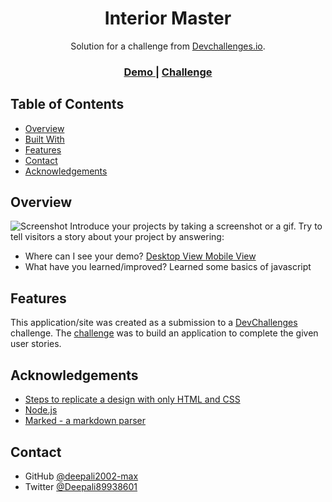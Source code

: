 <!-- Please update value in the {}  -->

<h1 align="center">Interior Master</h1>

<div align="center">
   Solution for a challenge from  <a href="http://devchallenges.io" target="_blank">Devchallenges.io</a>.
</div>

<div align="center">
  <h3>
    <a href="https://user-images.githubusercontent.com/72861787/124431977-b3688c80-dd8e-11eb-9e05-da9f18b1078e.png">
      Demo
    </a>
    <span> | </span>
    <a href="https://devchallenges.io/challenges/Jymh2b2FyebRTUljkNcb">
      Challenge
    </a>
  </h3>
</div>

<!-- TABLE OF CONTENTS -->

## Table of Contents

- [Overview](#overview)
- [Built With](#built-with)
- [Features](#features)
- [Contact](#contact)
- [Acknowledgements](#acknowledgements)

<!-- OVERVIEW -->

## Overview

![Screenshot](https://user-images.githubusercontent.com/72861787/124431977-b3688c80-dd8e-11eb-9e05-da9f18b1078e.png)
Introduce your projects by taking a screenshot or a gif. Try to tell visitors a story about your project by answering:

- Where can I see your demo?
  <a href="https://user-images.githubusercontent.com/72861787/124431977-b3688c80-dd8e-11eb-9e05-da9f18b1078e.png">
      Desktop View
    </a>
  <a href="https://user-images.githubusercontent.com/72861787/124432464-47d2ef00-dd8f-11eb-9c4d-a962af9802b3.png">
      Mobile View
    </a>
- What have you learned/improved?
  Learned some basics of javascript

## Features

<!-- List the features of your application or follow the template. Don't share the figma file here :) -->

This application/site was created as a submission to a [DevChallenges](https://devchallenges.io/challenges) challenge. The [challenge](https://devchallenges.io/challenges/Jymh2b2FyebRTUljkNcb) was to build an application to complete the given user stories.

## Acknowledgements

<!-- This section should list any articles or add-ons/plugins that helps you to complete the project. This is optional but it will help you in the future. For exmpale -->

- [Steps to replicate a design with only HTML and CSS](https://devchallenges-blogs.web.app/how-to-replicate-design/)
- [Node.js](https://nodejs.org/)
- [Marked - a markdown parser](https://github.com/chjj/marked)

## Contact

- GitHub [@deepali2002-max](https://github.com/deepali2002-max)
- Twitter [@Deepali89938601](https://twitter.com/Deepali89938601?s=08)

